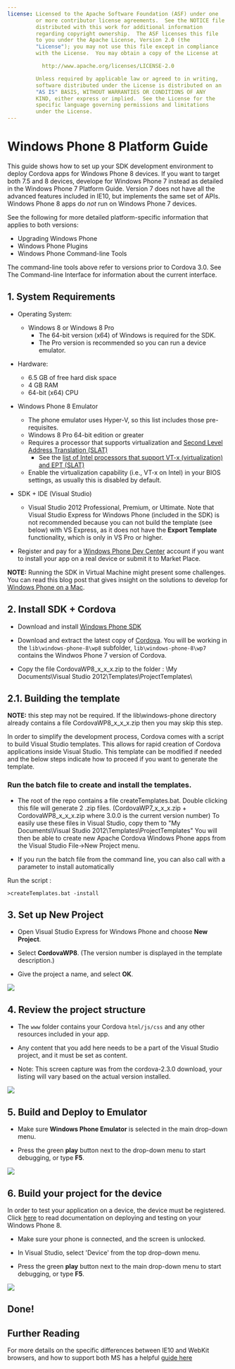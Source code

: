```yaml
---
license: Licensed to the Apache Software Foundation (ASF) under one
         or more contributor license agreements.  See the NOTICE file
         distributed with this work for additional information
         regarding copyright ownership.  The ASF licenses this file
         to you under the Apache License, Version 2.0 (the
         "License"); you may not use this file except in compliance
         with the License.  You may obtain a copy of the License at

           http://www.apache.org/licenses/LICENSE-2.0

         Unless required by applicable law or agreed to in writing,
         software distributed under the License is distributed on an
         "AS IS" BASIS, WITHOUT WARRANTIES OR CONDITIONS OF ANY
         KIND, either express or implied.  See the License for the
         specific language governing permissions and limitations
         under the License.
---
```


# Windows Phone 8 Platform Guide

This guide shows how to set up your SDK development environment to
deploy Cordova apps for Windows Phone 8 devices. If you want to target
both 7.5 and 8 devices, develope for Windows Phone 7 instead as
detailed in the Windows Phone 7 Platform Guide.  Version 7 does not
have all the advanced features included in IE10, but implements the
same set of APIs. Windows Phone 8 apps do _not_ run on Windows Phone 7
devices.

See the following for more detailed platform-specific information that
applies to both versions:

* Upgrading Windows Phone
* Windows Phone Plugins
* Windows Phone Command-line Tools

The command-line tools above refer to versions prior to Cordova 3.0.
See The Command-line Interface for information about the
current interface.

## 1. System Requirements

- Operating System:
    - Windows 8 or Windows 8 Pro
        - The 64-bit version (x64) of Windows is required for the SDK.
        - The Pro version is recommended so you can run a device emulator.

- Hardware:
    - 6.5 GB of free hard disk space
    - 4 GB RAM
    - 64-bit (x64) CPU

- Windows Phone 8 Emulator
    - The phone emulator uses Hyper-V, so this list includes those pre-requisites.
    - Windows 8 Pro 64-bit edition or greater
    - Requires a processor that supports virtualization and [Second Level Address Translation (SLAT)](http://en.wikipedia.org/wiki/Second_Level_Address_Translation)
        - See the [list of Intel processors that support VT-x (virtualization) and EPT (SLAT)](http://ark.intel.com/Products/VirtualizationTechnology)
    - Enable the virtualization capability (i.e., VT-x on Intel) in your BIOS settings, as usually this is disabled by default.

- SDK + IDE (Visual Studio)
    - Visual Studio 2012 Professional, Premium, or Ultimate. Note that Visual Studio Express for Windows Phone (included in the SDK) is not recommended because you can not build the template (see below) with VS Express, as it does not have the __Export Template__ functionality, which is only in VS Pro or higher.

- Register and pay for a [Windows Phone Dev Center](http://dev.windowsphone.com/en-us/publish) account if you want to install your app on a real device or submit it to Market Place.

__NOTE:__ Running the SDK in Virtual Machine might present some challenges. You can read this blog post that gives insight on the solutions to develop for [Windows Phone on a Mac](http://aka.ms/BuildaWP8apponaMac).

## 2. Install SDK + Cordova

- Download and install [Windows Phone SDK](http://www.microsoft.com/en-us/download/details.aspx?id=35471)

- Download and extract the latest copy of [Cordova](http://phonegap.com/download). You will be working in the `lib\windows-phone-8\wp8` subfolder, `lib\windows-phone-8\wp7` contains the Windwos Phone 7 version of Cordova.

- Copy the file CordovaWP8_x_x_x.zip to the folder : \My Documents\Visual Studio 2012\Templates\ProjectTemplates\

## 2.1. Building the template

__NOTE:__ this step may not be required.  If the lib\windows-phone directory already contains a file CordovaWP8_x_x_x.zip then you may skip this step.

In order to simplify the development process, Cordova comes with a script to build Visual Studio templates. This allows for rapid creation of Cordova applications inside Visual Studio. This template can be modified if needed and the below steps indicate how to proceed if you want to generate the template.

### Run the batch file to create and install the templates.

- The root of the repo contains a file createTemplates.bat.  Double clicking this file will generate 2 .zip files. (CordovaWP7_x_x_x.zip + CordovaWP8_x_x_x.zip where 3.0.0 is the current version number)  To easily use these files in Visual Studio, copy them to 
"My Documents\Visual Studio 2012\Templates\ProjectTemplates\" You will then be able to create new Apache Cordova Windows Phone apps from the Visual Studio File->New Project menu.

- If you run the batch file from the command line, you can also call with a parameter to install automatically

Run the script :

    >createTemplates.bat -install

## 3. Set up New Project

- Open Visual Studio Express for Windows Phone and choose __New Project__.

- Select __CordovaWP8__. (The version number is displayed in the template description.)

- Give the project a name, and select __OK__.

![](img/guide/platforms/wp8/StandAloneTemplate.png)

## 4. Review the project structure

- The `www` folder contains your Cordova `html/js/css` and any other resources included in your app.

- Any content that you add here needs to be a part of the Visual Studio project, and it must be set as content.

- Note: This screen capture was from the cordova-2.3.0 download, your listing will vary based on the actual version installed.

![](img/guide/platforms/wp8/projectStructure.png)

## 5. Build and Deploy to Emulator

- Make sure __Windows Phone Emulator__ is selected in the main drop-down menu.

- Press the green __play__ button next to the drop-down menu to start debugging, or type __F5__.

![](img/guide/platforms/wp8/BuildEmulator.png)

## 6. Build your project for the device

In order to test your application on a device, the device must be registered. Click [here][register-url] to read documentation on deploying and testing on your Windows Phone 8.

- Make sure your phone is connected, and the screen is unlocked.

- In Visual Studio, select 'Device' from the top drop-down menu.

- Press the green __play__ button next to the main drop-down menu to start debugging, or type __F5__.

![](img/guide/platforms/wp7/wpd.png)

## Done!

## Further Reading

For more details on the specific differences between IE10 and WebKit browsers, and how to support both MS has a helpful [guide here](http://blogs.windows.com/windows_phone/b/wpdev/archive/2012/11/15/adapting-your-webkit-optimized-site-for-internet-explorer-10.aspx)

[register-url]: http://msdn.microsoft.com/en-us/library/windowsphone/develop/ff402565(v=vs.105).aspx
